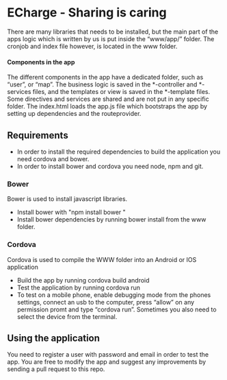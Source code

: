 # ECharge - Sharing is caring
There are many libraries that needs to be installed, but the main part of the apps logic which is written by us is put inside the “www/app/” folder. The cronjob and index file however, is located in the www folder. 

#### Components in the app
The different components in the app have a dedicated folder, such as “user”, or “map”. The business logic is saved in the *-controller and *-services files, and the templates or view is saved in the *-template files. Some directives and services are shared and are not put in any specific folder. The index.html loads the app.js file which bootstraps the app by setting up dependencies and the routeprovider.

## Requirements
- In order to install the required dependencies to build the application you need cordova and bower.
- In order to install bower and cordova you need node, npm and git.

### Bower 
Bower is used to install javascript libraries. 
- Install bower with "npm install bower "
- Install bower dependencies by running bower install from the www folder.

### Cordova
Cordova is used to compile the WWW folder into an Android or IOS application
- Build the app by running cordova build android
- Test the application by running cordova run
- To test on a mobile phone, enable debugging mode from the phones settings, connect an usb to the computer, press “allow” on any permission promt and type “cordova run”. Sometimes you also need to select the device from the terminal. 

## Using the application
You need to register a user with password and email in order to test the app. 
You are free to modify the app and suggest any improvements by sending a pull request to this repo. 




